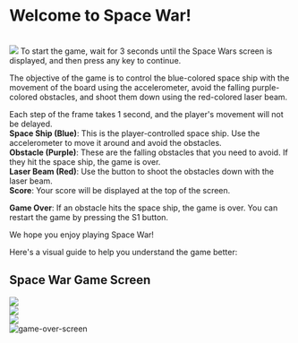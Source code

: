 <h1>Welcome to Space War!</h1>
<br>
<img src="https://media.istockphoto.com/id/1277822133/photo/futuristic-scifi-battle-ships-hover-over-an-alien-planet.jpg?s=612x612&w=0&k=20&c=JSZtYp2TtvE19LWxOV1mhgfpvZX6Y-jxlC-KRwYi6cs=">
To start the game, wait for 3 seconds until the Space Wars screen is displayed, and then press any key to continue.

The objective of the game is to control the blue-colored space ship with the movement of the board using the accelerometer, avoid the falling purple-colored obstacles, and shoot them down using the red-colored laser beam.

Each step of the frame takes 1 second, and the player's movement will not be delayed.
<br>
<b>Space Ship (Blue)</b>: This is the player-controlled space ship. Use the accelerometer to move it around and avoid the obstacles.
<br>
<b>Obstacle (Purple)</b>: These are the falling obstacles that you need to avoid. If they hit the space ship, the game is over.
<br>
<b>Laser Beam (Red)</b>: Use the button to shoot the obstacles down with the laser beam.
<br>
<b>Score</b>: Your score will be displayed at the top of the screen.

<b>Game Over</b>: If an obstacle hits the space ship, the game is over. You can restart the game by pressing the S1 button.

We hope you enjoy playing Space War!


Here's a visual guide to help you understand the game better:

<h2>Space War Game Screen</h2>
<img src="https://i.ibb.co/McZ94x7/first-Screen.jpg">
<br>
<img src="https://i.ibb.co/Bt4WH2Z/second-screen.jpg">
<br>
<img src="https://i.ibb.co/fFSvpkg/game-screen.jpg">
<br>
<img src="https://i.ibb.co/tPzSrSp/game-over-screen.jpg" alt="game-over-screen" border="0" />
